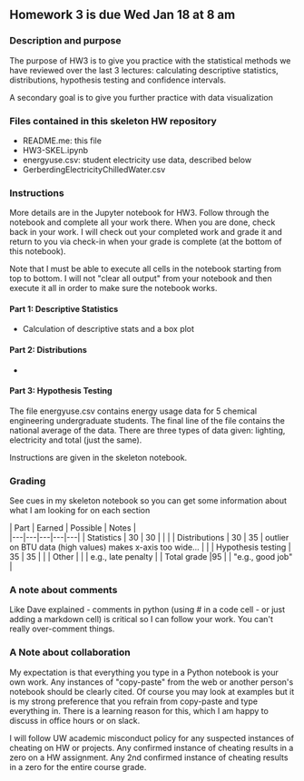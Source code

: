 ## Homework 3 is due Wed Jan 18 at 8 am


### Description and purpose 

The purpose of HW3 is to give you practice with the statistical methods we have reviewed over the last 3 lectures:  calculating descriptive statistics, distributions, hypothesis testing and confidence intervals.  

A secondary goal is to give you further practice with data visualization 

### Files contained in this skeleton HW repository 

* README.me: this file 
* HW3-SKEL.ipynb 
* energyuse.csv: student electricity use data, described below 
* GerberdingElectricityChilledWater.csv

### Instructions 

More details are in the Jupyter notebook for HW3. Follow through the notebook and complete all your work there. When you are done, check back in your work. I will check out your completed work and grade it and return to you via check-in when your grade is complete (at the bottom of this notebook).  

Note that I must be able to execute all cells in the notebook starting from top to bottom. I will not "clear all output" from your notebook and then execute it all in order to make sure the notebook works. 

#### Part 1: Descriptive Statistics 

* Calculation of descriptive stats and a box plot  

#### Part 2: Distributions 

* 

#### Part 3: Hypothesis Testing 

The file energyuse.csv contains energy usage data for 5 chemical engineering undergraduate students. The final line of the file contains the national average of the data.  There are three types of data given:  lighting, electricity and total (just the same).  

Instructions are given in the skeleton notebook. 

### Grading 

See cues in my skeleton notebook so you can get some information about what I am looking for on each section 

|  Part |  Earned | Possible | Notes  |  
|---|---|---|---|---|
| Statistics  | 30  |  30 |   |   |
| Distributions |  30 | 35  | outlier on BTU data (high values) makes x-axis too wide...  |   |
| Hypothesis testing |  35  | 35  |   | 
|  Other |   |   |   e.g., late penalty |
| Total grade |95 | | "e.g., good job" | 


### A note about comments

Like Dave explained - comments in python (using # in a code cell - or just adding a markdown cell) is critical so I can follow your work. You can't really over-comment things. 

### A Note about collaboration 

My expectation is that everything you type in a Python notebook is your own work.  Any instances of "copy-paste" from the web or another person's notebook should be clearly cited. Of course you may look at examples but it is my strong preference that you refrain from copy-paste and type everything in. There is a learning reason for this, which I am happy to discuss in office hours or on slack.

I will follow UW academic misconduct policy for any suspected instances of cheating on HW or projects. Any confirmed instance of cheating results in a zero on a HW assignment. Any 2nd confirmed instance of cheating results in a zero for the entire course grade. 
